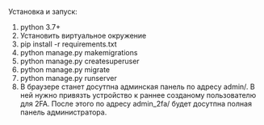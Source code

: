 Установка и запуск:
1. python 3.7+
2. Установить виртуальное окружение
3. pip install -r requirements.txt
4. python manage.py makemigrations
5. python manage.py createsuperuser
5. python manage.py migrate
6. python manage.py runserver
7. В браузере станет досутпна админская панель по адресу admin/. В ней нужно привязть устройство к раннее созданому пользователю для 2FA. После этого по адресу admin_2fa/ будет досутпна полная панель администратора.